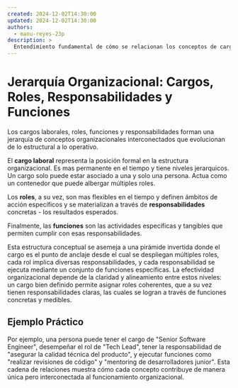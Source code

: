 ```yaml
---
created: 2024-12-02T14:30:00
updated: 2024-12-02T14:30:00
authors:
  - manu-reyes-23p
description: >
  Entendimiento fundamental de cómo se relacionan los conceptos de cargos, roles, responsabilidades y funciones en la estructura organizacional moderna.
---
```


# Jerarquía Organizacional: Cargos, Roles, Responsabilidades y Funciones

Los cargos laborales, roles, funciones y responsabilidades forman una jerarquía de conceptos organizacionales interconectados que evolucionan de lo estructural a lo operativo.

El **cargo laboral** representa la posición formal en la estructura organizacional. Es mas permanente en el tiempo y tiene niveles jerarquicos. Un cargo solo puede estar asociado a una y solo una persona. Actua como un contenedor que puede albergar múltiples roles.

Los **roles**, a su vez, son mas flexibles en el tiempo y definen ámbitos de acción específicos y se materializan a través de **responsabilidades** concretas - los resultados esperados.

Finalmente, las **funciones** son las actividades específicas y tangibles que permiten cumplir con esas responsabilidades.

Esta estructura conceptual se asemeja a una pirámide invertida donde el cargo es el punto de anclaje desde el cual se despliegan múltiples roles, cada rol implica diversas responsabilidades, y cada responsabilidad se ejecuta mediante un conjunto de funciones específicas. La efectividad organizacional depende de la claridad y alineamiento entre estos niveles: un cargo bien definido permite asignar roles coherentes, que a su vez tienen responsabilidades claras, las cuales se logran a través de funciones concretas y medibles.

## Ejemplo Práctico

Por ejemplo, una persona puede tener el cargo de "Senior Software Engineer", desempeñar el rol de "Tech Lead", tener la responsabilidad de "asegurar la calidad técnica del producto", y ejecutar funciones como "realizar revisiones de código" y "mentoring de desarrolladores junior". Esta cadena de relaciones muestra cómo cada concepto contribuye de manera única pero interconectada al funcionamiento organizacional.
